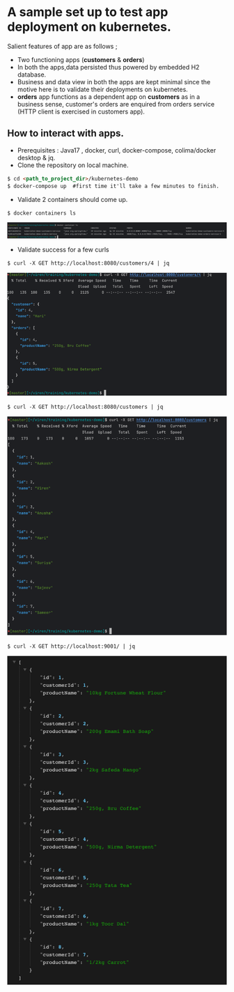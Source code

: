 # A sample set up to test app deployment on kubernetes.

Salient features of app are as follows ;

- Two functioning apps (**customers** & **orders**)
- In both the apps,data persisted thus powered by embedded H2 database.
- Business and data view in both the apps are kept minimal since the motive here is to validate their 
  deployments on kubernetes.
- **orders** app functions as a dependent app on **customers** as in a business sense, customer's orders are 
  enquired from orders service (HTTP client is exercised in customers app).

## How to interact with apps.

- Prerequisites : Java17 , docker, curl, docker-compose, colima/docker desktop & jq.
- Clone the repository on local machine.
```html
$ cd <path_to_project_dir>/kubernetes-demo
$ docker-compose up  #first time it'll take a few minutes to finish.
```
- Validate 2 containers should come up.
```html
$ docker containers ls
```
![img.png](images/img.png)
- Validate success for a few curls
```html
$ curl -X GET http://localhost:8080/customers/4 | jq
```
![img_1.png](images/img_1.png)
```html
$ curl -X GET http://localhost:8080/customers | jq
```
![img_2.png](images/img_2.png)
```html
$ curl -X GET http://localhost:9001/ | jq
```
![img.png](images/img_3.png)
